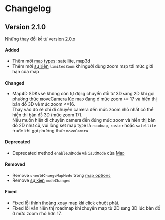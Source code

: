 # Changelog

## Version 2.1.0

Những thay đổi kể từ version 2.0.x

#### Added

- Thêm mới [map types](guides/map-types.md): satellite, map3d
- Thêm mới [sự kiện](guides/map-events.md) `limitedZoom` khi người dùng zoom map tới mức giới hạn của map

#### Changed

- Map4D SDKs sẽ không còn tự động chuyển đổi từ 3D sang 2D khi gọi phương thức [moveCamera](reference/map.md) lúc map đang ở mức zoom >= 17 và hiển thị bản đồ 3D về mức zoom <=16.  
Thay vào đó sẽ chỉ di chuyển camera đến mức zoom nhỏ nhất có thể hiển thị bản đồ 3D (mức zoom 17).  
Nếu muốn hiển di chuyển camera đến đúng mức zoom và hiển thị bản đồ 2D như cũ, vui lòng set map type là `roadmap`, `raster` hoặc `satellite` trước khi gọi phương thức `moveCamera`

#### Deprecated

- Deprecated method `enable3dMode` và `is3dMode` của [Map](reference/map.md)

#### Removed

- Remove `shouldChangeMapMode` trong [map options](guides/map-options.md)
- Remove [sự kiện](guides/map-events.md) `modeChanged`

#### Fixed

- Fixed lỗi thỉnh thoảng xoay map khi click chuột phải.
- Fixed lỗi vẫn hiển thị roadmap khi chuyển map từ 2D sang 3D lúc bản đồ ở mức zoom nhỏ hơn 17.

<!-- #### Security -->